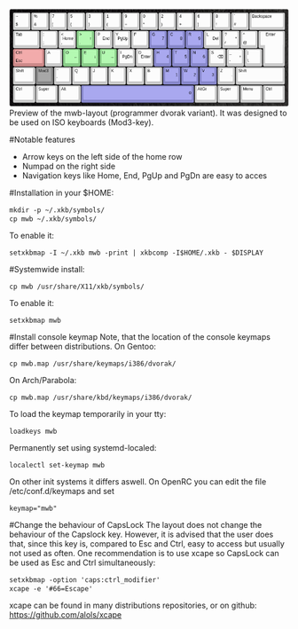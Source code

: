 ![alt tag](https://raw.githubusercontent.com/MatteoWickiBande/mwb-layout/master/keyboard-layout.png)
Preview of the mwb-layout (programmer dvorak variant). It was designed to be used on ISO keyboards (Mod3-key).

#Notable features
* Arrow keys on the left side of the home row
* Numpad on the right side
* Navigation keys like Home, End, PgUp and PgDn are easy to acces

#Installation in your $HOME:
```
mkdir -p ~/.xkb/symbols/
cp mwb ~/.xkb/symbols/
```
To enable it:
```
setxkbmap -I ~/.xkb mwb -print | xkbcomp -I$HOME/.xkb - $DISPLAY
```
#Systemwide install:
```
cp mwb /usr/share/X11/xkb/symbols/
```
To enable it:
```
setxkbmap mwb
```

#Install console keymap
Note, that the location of the console keymaps differ between distributions.
On Gentoo:
```
cp mwb.map /usr/share/keymaps/i386/dvorak/
```
On Arch/Parabola:
```
cp mwb.map /usr/share/kbd/keymaps/i386/dvorak/
```
To load the keymap temporarily in your tty:
```
loadkeys mwb
```
Permanently set using systemd-localed:
```
localectl set-keymap mwb
```
On other init systems it differs aswell.
On OpenRC you can edit the file /etc/conf.d/keymaps and set
```
keymap="mwb"
```
#Change the behaviour of CapsLock
The layout does not change the behaviour of the Capslock key. However, it is advised that the user does that, since this key is, compared to Esc and Ctrl, easy to access but usually not used as often.
One recommendation is to use xcape so CapsLock can be used as Esc and Ctrl simultaneously:
```
setxkbmap -option 'caps:ctrl_modifier'
xcape -e '#66=Escape'
```
xcape can be found in many distributions repositories, or on github: https://github.com/alols/xcape
